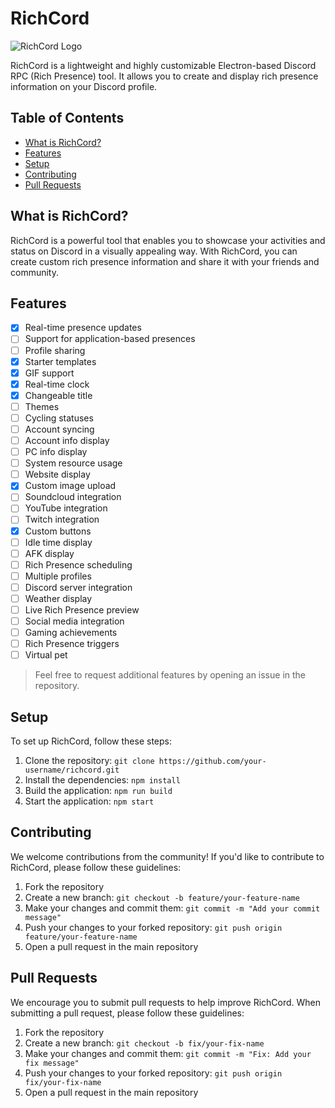 # RichCord

![RichCord Logo](path/to/logo.png)

RichCord is a lightweight and highly customizable Electron-based Discord RPC (Rich Presence) tool. It allows you to create and display rich presence information on your Discord profile.

## Table of Contents
- [What is RichCord?](#what-is-richcord)
- [Features](#features)
- [Setup](#setup)
- [Contributing](#contributing)
- [Pull Requests](#pull-requests)

## What is RichCord?

RichCord is a powerful tool that enables you to showcase your activities and status on Discord in a visually appealing way. With RichCord, you can create custom rich presence information and share it with your friends and community.

## Features

- [x] Real-time presence updates
- [ ] Support for application-based presences
- [ ] Profile sharing
- [x] Starter templates
- [x] GIF support
- [x] Real-time clock
- [x] Changeable title
- [ ] Themes
- [ ] Cycling statuses
- [ ] Account syncing
- [ ] Account info display
- [ ] PC info display
- [ ] System resource usage
- [ ] Website display
- [x] Custom image upload
- [ ] Soundcloud integration
- [ ] YouTube integration
- [ ] Twitch integration
- [x] Custom buttons
- [ ] Idle time display
- [ ] AFK display
- [ ] Rich Presence scheduling
- [ ] Multiple profiles
- [ ] Discord server integration
- [ ] Weather display
- [ ] Live Rich Presence preview
- [ ] Social media integration
- [ ] Gaming achievements
- [ ] Rich Presence triggers
- [ ] Virtual pet

> Feel free to request additional features by opening an issue in the repository.

## Setup

To set up RichCord, follow these steps:

1. Clone the repository: `git clone https://github.com/your-username/richcord.git`
2. Install the dependencies: `npm install`
3. Build the application: `npm run build`
4. Start the application: `npm start`

## Contributing

We welcome contributions from the community! If you'd like to contribute to RichCord, please follow these guidelines:

1. Fork the repository
2. Create a new branch: `git checkout -b feature/your-feature-name`
3. Make your changes and commit them: `git commit -m "Add your commit message"`
4. Push your changes to your forked repository: `git push origin feature/your-feature-name`
5. Open a pull request in the main repository

## Pull Requests

We encourage you to submit pull requests to help improve RichCord. When submitting a pull request, please follow these guidelines:

1. Fork the repository
2. Create a new branch: `git checkout -b fix/your-fix-name`
3. Make your changes and commit them: `git commit -m "Fix: Add your fix message"`
4. Push your changes to your forked repository: `git push origin fix/your-fix-name`
5. Open a pull request in the main repository

